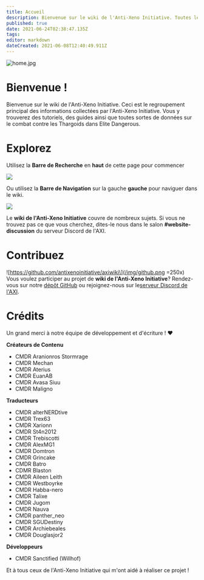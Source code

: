```yaml
---
title: Accueil
description: Bienvenue sur le wiki de l'Anti-Xeno Initiative. Toutes les ressources pour combattre les Thargoids.
published: true
date: 2021-06-24T02:38:47.135Z
tags:
editor: markdown
dateCreated: 2021-06-08T12:40:49.911Z
---
```


![home.jpg](/img/home.jpg)

# Bienvenue !

Bienvenue sur le wiki de l'Anti-Xeno Initiative. Ceci est le regroupement principal des informations collectées par l'Anti-Xeno Initiative. Vous y trouverez des tutoriels, des guides ainsi que toutes sortes de données sur le combat contre les Thargoids dans Elite Dangerous.


# Explorez

Utilisez la **Barre de Recherche** en **haut** de cette page pour commencer

![](/img/2021-06-21_15_15_32-home___anti-xeno_initiative_wiki_-_beta.png)

Ou utilisez la **Barre de Navigation** sur la gauche **gauche** pour naviguer dans le wiki.

![](/img/2021-06-21_15_17_34-home___anti-xeno_initiative_wiki_-_beta.png)

Le **wiki de l'Anti-Xeno Initiative** couvre de nombreux sujets. Si vous ne trouvez pas ce que vous cherchez, dites-le nous dans le salon **#website-discussion** du serveur Discord de l'AXI.

# Contribuez
!\[https://github.com/antixenoinitiative/axiwiki\](/img/github.png =250x) Vous voulez participer au projet de **wiki de l'Anti-Xeno Initiative**? Rendez-vous sur notre [dépôt GitHub](https://github.com/antixenoinitiative/axiwiki) ou rejoignez-nous sur le[serveur Discord de l'AXI](https://discord.gg/bqmDxdm).

# Crédits

Un grand merci à notre équipe de développement et d'écriture ! ❤️

**Créateurs de Contenu**
- CMDR Aranionros Stormrage
- CMDR Mechan
- CMDR Aterius
- CMDR EuanAB
- CMDR Avasa Siuu
- CMDR Maligno

**Traducteurs**
- CMDR alterNERDtive
- CMDR Trex63
- CMDR Xarionn
- CMDR St4n2012
- CMDR Trebiscotti
- CMDR AlexMG1
- CMDR Domtron
- CMDR Grincake
- CMDR Batro
- CDMR Blaston
- CMDR Aileen Leith
- CMDR Westboyrke
- CMDR Habba-nero
- CMDR Talixe
- CMDR Jugom
- CMDR Nauva
- CMDR panther_neo
- CMDR SGUDestiny
- CMDR Archiebeales
- CMDR Douglasjor2

**Développeurs**
- CMDR Sanctified (Willhof)

Et à tous ceux de l'Anti-Xeno Initiative qui m'ont aidé à réaliser ce projet !
